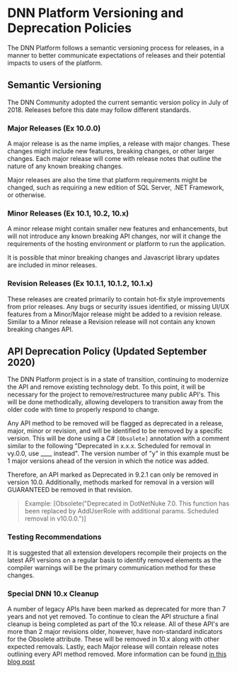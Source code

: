 # DNN Platform Versioning and Deprecation Policies
The DNN Platform follows a semantic versioning process for releases, in a manner to better communicate expectations of releases and their potential impacts to users of the platform.

## Semantic Versioning
The DNN Community adopted the current semantic version policy in July of 2018.  Releases before this date may follow different standards.

### Major Releases (Ex 10.0.0)
A major release is as the name implies, a release with major changes.  These changes might include new features, breaking changes, or other larger changes.  Each major release will come with release notes that outline the nature of any known breaking changes.

Major releases are also the time that platform requirements might be changed, such as requiring a new edition of SQL Server, .NET Framework, or otherwise.

### Minor Releases (Ex 10.1, 10.2, 10.x)
A minor release might contain smaller new features and enhancements, but will not introduce any known breaking API changes, nor will it change the requirements of the hosting environment or platform to run the application.  

It is possible that minor breaking changes and Javascript library updates are included in minor releases.

### Revision Releases (Ex 10.1.1, 10.1.2, 10.1.x)
These releases are created primarily to contain hot-fix style improvements from prior releases.  Any bugs or security issues identified, or missing UI/UX features from a Minor/Major release might be added to a revision release.  Similar to a Minor release a Revision release will not contain any known breaking changes API.

## API Deprecation Policy (Updated September 2020)
The DNN Platform project is in a state of transition, continuing to modernize the API and remove existing technology debt.  To this point, it will be necessary for the project to remove/restructuree many public API's.  This will be done methodically, allowing developers to transition away from the older code with time to properly respond to change.

Any API method to be removed will be flagged as deprecated in a release, major, minor or revision, and will be identified to be removed by a specific version.  This will be done using a C# `[Obsolete]` annotation with a comment similar to the following "Deprecated in x.x.x.  Scheduled for removal in vy.0.0, use ____ instead".  The version number of "y" in this example must be 1 major versions ahead of the version in which the notice was added.

Therefore, an API marked as Deprecated in 9.2.1 can only be removed in version 10.0.  Additionally, methods marked for removal in a version will GUARANTEED be removed in that revision.
> Example: [Obsolete("Deprecated in DotNetNuke 7.0. This function has been replaced by AddUserRole with additional params. Scheduled removal in v10.0.0.")]

### Testing Recommendations
It is suggested that all extension developers recompile their projects on the latest API versions on a regular basis to identify removed elements as the compiler warnings will be the primary communication method for these changes.

### Special DNN 10.x Cleanup
A number of legacy APIs have been marked as deprecated for more than 7 years and not yet removed.  To continue to clean the API structure a final cleanup is being completed as part of the 10.x release.  All of these API's are more than 2 major revisions older, however, have non-standard indicators for the Obsolete attribute.  These will be removed in 10.x along with other expected removals.
Lastly, each Major release will contain release notes outlining every API method removed.  More information can be found [in this blog post](https://www.dnnsoftware.com/community-blog/cid/156712/moving-forward-dnn-platform-100-growing-pains-lead-to-improvement)


